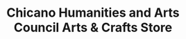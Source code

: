 ---
title: "Chicano Humanities and Arts Council Arts & Crafts Store"
url: /denver/chicano-humanities-and-arts-council-arts-und-crafts-store/
shop: Basteln
---